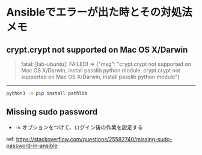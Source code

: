 # Ansibleでエラーが出た時とその対処法メモ

## crypt.crypt not supported on Mac OS X/Darwin
> fatal: [lab-ubuntu]: FAILED! => {"msg": "crypt.crypt not supported on Mac OS X/Darwin, install passlib python module. crypt.crypt not supported on Mac OS X/Darwin, install passlib python module"}

---

```bash
python3 -m pip install pathlib
```

## Missing sudo password

- `-k` オプションをつけて、ログイン後の作業を設定する

ref: https://stackoverflow.com/questions/25582740/missing-sudo-password-in-ansible

